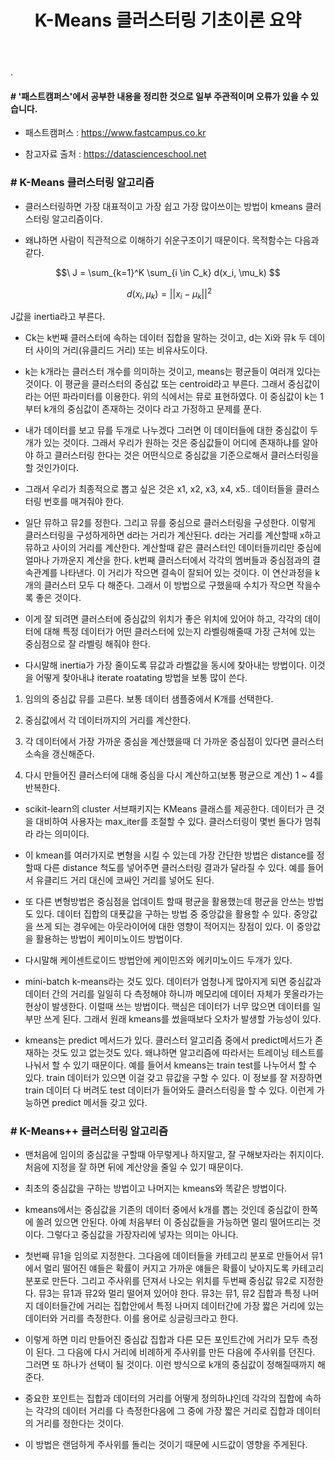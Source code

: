 ﻿---
layout: post
title: "K-Means 클러스터링 기초이론 요약"
tags: [머신러닝]
comments: true
---

.

#### # '패스트캠퍼스'에서 공부한 내용을 정리한 것으로 일부 주관적이며 오류가 있을 수 있습니다.

- 패스트캠퍼스 : https://www.fastcampus.co.kr

- 참고자료 출처 : https://datascienceschool.net

### # K-Means 클러스터링 알고리즘

- 클러스터링하면 가장 대표적이고 가장 쉽고 가장 많이쓰이는 방법이 kmeans 클러스터링 알고리즘이다.


- 왜냐하면 사람이 직관적으로 이해하기 쉬운구조이기 때문이다. 목적함수는 다음과 같다.

$$\ J = \sum_{k=1}^K \sum_{i \in C_k} d(x_i, \mu_k) $$

$$\ d(x_i, \mu_k) = || x_i - \mu_k ||^2 $$

J값을 inertia라고 부른다.


- Ck는 k번째 클러스터에 속하는 데이터 집합을 말하는 것이고, d는 Xi와 뮤k 두 데이터 사이의 거리(유클리드 거리) 또는 비유사도이다.


- k는 k개라는 클러스터 개수를 의미하는 것이고, means는 평균들이 여러개 있다는 것이다. 이 평균을 클러스터의 중심값 또는 centroid라고 부른다. 그래서 중심값이라는 어떤 파라미터를 이용한다. 위의 식에서는 뮤로 표현하였다. 이 중심값이 k는 1부터 k개의 중심값이 존재하는 것이다 라고 가정하고 문제를 푼다.


- 내가 데이터를 보고 뮤를 두개로 나누겠다 그러면 이 데이터들에 대한 중심값이 두개가 있는 것이다. 그래서 우리가 원하는 것은 중심값들이 어디에 존재하냐를 알아야 하고 클러스터링 한다는 것은 어떤식으로 중심값을 기준으로해서 클러스터링을 할 것인가이다.


- 그래서 우리가 최종적으로 뽑고 싶은 것은 x1, x2, x3, x4, x5.. 데이터들을 클러스터링 번호를 매겨줘야 한다. 


- 일단 뮤하고 뮤2를 정한다. 그리고 뮤를 중심으로 클러스터링을 구성한다. 이렇게 클러스터링을 구성하게하면 d라는 거리가 계산된다. d라는 거리를 계산할때 x하고 뮤하고 사이의 거리를 계산한다. 계산할때 같은 클러스터인 데이터들끼리만 중심에 얼마나 가까운지 계산을 한다. k번째 클러스터에서 각각의 멤버들과 중심점과의 결속관계를 나타낸다. 이 거리가 작으면 결속이 잘되어 있는 것이다. 이 연산과정을 k개의 클러스터 모두 다 해준다. 그래서 이 방법으로 구했을때 수치가 작으면 작을수록 좋은 것이다. 


- 이게 잘 되려면 클러스터에 중심값의 위치가 좋은 위치에 있어야 하고, 각각의 데이터에 대해 특정 데이터가 어떤 클러스터에 있는지 라벨링해줄때 가장 근처에 있는 중심점으로 잘 라벨링 해줘야 한다.


- 다시말해 inertia가 가장 줄이도록 뮤값과 라벨값을 동시에 찾아내는 방법이다. 이것을 어떻게 찾아내냐 iterate roatating 방법을 보통 많이 쓴다. 


1) 임의의 중심값 뮤를 고른다. 보통 데이터 샘플중에서 K개를 선택한다.

2) 중심값에서 각 데이터까지의 거리를 계산한다.

3) 각 데이터에서 가장 가까운 중심을 계산했을때 더 가까운 중심점이 있다면 클러스터 소속을 갱신해준다.

4) 다시 만들어진 클러스터에 대해 중심을 다시 계산하고(보통 평균으로 계산) 1 ~ 4를 반복한다.

- scikit-learn의 cluster 서브패키지는 KMeans 클래스를 제공한다. 데이터가 큰 것을 대비하여 사용자는 max_iter를 조절할 수 있다. 클러스터링이 몇번 돌다가 멈춰라 라는 의미이다.

- 이 kmean를 여러가지로 변형을 시킬 수 있는데 가장 간단한 방법은 distance를 정할때 다른 distance 척도를 넣어주면 클러스터링 결과가 달라질 수 있다. 예를 들어서 유클리드 거리 대신에 코싸인 거리를 넣어도 된다.


- 또 다른 변형방법은 중심점을 업데이트 할때 평균을 활용했는데 평균을 안쓰는 방법도 있다. 데이터 집합의 대푯값을 구하는 방법 중 중앙값을 활용할 수 있다. 중앙값을 쓰게 되는 경우에는 아웃라이어에 대한 영향이 적어지는 장점이 있다. 이 중앙값을 활용하는 방법이 케이미노이드 방법이다.


- 다시말해 케이센트로이드 방법안에 케이민즈와 에키미노이드 두개가 있다.


- mini-batch k-means라는 것도 있다. 데이터가 엄청나게 많아지게 되면 중심값과 데이터 간의 거리를 일일히 다 측정해야 하니까 메모리에 데이터 자체가 못올라가는 현상이 발생한다. 이럴때 쓰는 방법이다. 핵심은 데이터가 너무 많으면 데이터를 일부만 쓰게 된다. 그래서 원래 kmeans를 썼을때보다 오차가 발생할 가능성이 있다.


- kmeans는 predict 메서드가 있다. 클러스터 알고리즘 중에서 predict메서드가 존재하는 것도 있고 없는것도 있다. 왜냐하면 알고리즘에 따라서는 트레이닝 테스트를 나눠서 할 수 있기 때문이다. 예를 들어서 kmeans는 train test를 나누어서 할 수 있다. train 데이터가 있으면 이걸 갖고 뮤값을 구할 수 있다. 이 정보를 잘 저장하면 train 데이터 다 버려도 test 데이터가 들어와도 클러스터링을 할 수 있다. 이런게 가능하면 predict 메서들 갖고 있다.

### # K-Means++ 클러스터링 알고리즘

- 맨처음에 임이의 중심값을 구할때 아무렇게나 하지말고, 잘 구해보자라는 취지이다. 처음에 지정을 잘 하면 뒤에 계산양을 줄일 수 있기 때문이다.


- 최초의 중심값을 구하는 방법이고 나머지는 kmeans와 똑같은 방법이다.


- kmeans에서는 중심값을 기존의 데이터 중에서 k개를 뽑는 것인데 중심값이 한쪽에 쏠려 있으면 안된다. 아예 처음부터 이 중심값들을 가능하면 멀리 떨어뜨리는 것이다. 그렇다고 중심값을 가장자리에 넣자는 의미는 아니다. 


- 첫번째 뮤1을 임의로 지정한다. 그다음에 데이터들을 카테고리 분포로 만들어서 뮤1에서 멀리 떨어진 얘들은 확률이 커지고 가까운 얘들은 확률이 낮아지도록 카테고리 분포로 만든다. 그리고 주사위를 던져서 나오는 위치를 두번째 중심값 뮤2로 지정한다. 뮤3는 뮤1과 뮤2와 멀리 떨어져 있어야 한다. 뮤3는 뮤1, 뮤2 집합과 특정 나머지 데이터들간에 거리는 집합안에서 특정 나머지 데이터간에 가장 짧은 거리에 있는 데이터와 거리를 측정한다. 이를 용어로 싱글링크라고 한다. 


- 이렇게 하면 미리 만들어진 중심값 집합과 다른 모든 포인트간에 거리가 모두 측정이 된다. 그 다음에 다시 거리에 비례하게 주사위를 만든 다음에 주사위를 던진다. 그러면 또 하나가 선택이 될 것이다. 이런 방식으로 k개의 중심값이 정해질때까지 해준다.


- 중요한 포인트는 집합과 데이터의 거리를 어떻게 정의하냐인데 각각의 집합에 속하는 각각의 데이터 거리를 다 측정한다음에 그 중에 가장 짧은 거리로 집합과 데이터의 거리를 정한다는 것이다.


- 이 방법은 랜덤하게 주사위를 돌리는 것이기 때문에 시드값이 영향을 주게된다.
